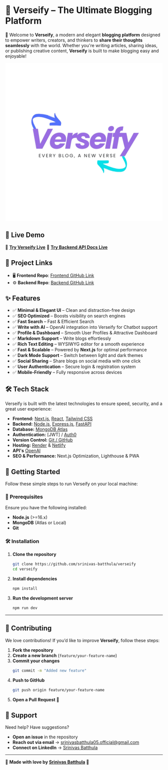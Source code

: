 # 📖 Verseify – The Ultimate Blogging Platform

🚀 Welcome to **Verseify**, a modern and elegant **blogging platform** designed to empower writers, creators, and thinkers to **share their thoughts seamlessly** with the world. Whether you're writing articles, sharing ideas, or publishing creative content, **Verseify** is built to make blogging easy and enjoyable!

![Verseify Banner](https://github.com/srinivas-batthula/verseify/blob/main/public/verseify.png)


## 🚀 Live Demo
🔗 **[Try Verseify Live](https://verseify.netlify.app)**
🔗 **[Try Backend API Docs Live](https://verseify-backend-kxtc.onrender.com/api-docs)**


## 🔗 Project Links
- 🖥️ **Frontend Repo**: [Frontend GitHub Link](https://github.com/srinivas-batthula/verseify)
- ⚙️ **Backend Repo**: [Backend GitHub Link](https://github.com/srinivas-batthula/verseify_backend)


## ✨ Features

- ✅ **Minimal & Elegant UI** – Clean and distraction-free design
- ✅ **SEO Optimized** – Boosts visibility on search engines
- ✅ **Fast Search** – Fast & Efficient Search
- ✅ **Write with AI** – OpenAI integration into Verseify for Chatbot support
- ✅ **Profile & Dashboard** – Smooth User Profiles & Attractive Dashboard
- ✅ **Markdown Support** – Write blogs effortlessly
- ✅ **Rich Text Editing** – WYSIWYG editor for a smooth experience
- ✅ **Fast & Scalable** – Powered by **Next.js** for optimal performance
- ✅ **Dark Mode Support** – Switch between light and dark themes
- ✅ **Social Sharing** – Share blogs on social media with one click
- ✅ **User Authentication** – Secure login & registration system
- ✅ **Mobile-Friendly** – Fully responsive across devices

## 🛠️ Tech Stack

Verseify is built with the latest technologies to ensure speed, security, and a great user experience:

- **Frontend:** [Next.js](https://nextjs.org), [React](https://react.dev), [Tailwind CSS](https://tailwindcss.com)
- **Backend:** [Node.js](https://nodejs.org), [Express.js](https://expressjs.com), [FastAPI](https://fastapi.com)
- **Database:** [MongoDB Atlas](https://www.mongodb.com/atlas/database)
- **Authentication:** [JWT] / [Auth0](https://auth0.com)
- **Version Control:** [Git / GitHub](https://github.com)
- **Hosting:** [Render](https://render.com) & [Netlify](https://app.netlify.com)
- **API's** [OpenAI](https://openai.com/docs)
- **SEO & Performance:** Next.js Optimization, Lighthouse & PWA

## 🚀 Getting Started

Follow these simple steps to run Verseify on your local machine:

### 🔧 Prerequisites

Ensure you have the following installed:

- **Node.js** (>=16.x)
- **MongoDB** (Atlas or Local)
- **Git**

### 🛠️ Installation

1. **Clone the repository**
   ```bash
   git clone https://github.com/srinivas-batthula/verseify
   cd verseify
   
2. **Install dependencies**
   ```bash
   npm install
   
3. **Run the development server**
   ```bash
   npm run dev

---

## 📌 Contributing  

We love contributions! If you’d like to improve **Verseify**, follow these steps:  

1. **Fork the repository**  
2. **Create a new branch** (`feature/your-feature-name`)  
3. **Commit your changes**  
   ```bash
   git commit -m "Added new feature"
4. **Push to GitHub**  
   ```bash
   git push origin feature/your-feature-name
5. **Open a Pull Request 🎉**
   

## 📩 Support  

Need help?  Have suggestions?  

- **Open an issue** in the repository  
- **Reach out via email** → [srinivasbatthula05.official@gmail.com](mailto:srinivasbatthula05.official@gmail.com)  
- **Connect on LinkedIn** → [Srinivas Batthula](https://linkedin.com/in/srinivas-batthula)  

---

💙 **Made with love by [Srinivas Batthula](https://portfolio-phi-three-63.vercel.app) 🚀**  
